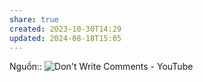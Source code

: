 ```yaml
---
share: true
created: 2023-10-30T14:29
updated: 2024-08-18T15:05
---
```

Nguồn:: ![Don't Write Comments - YouTube](https://youtu.be/Bf7vDBBOBUA?si=ZEnXAAanTjXiK6jg&t=278)